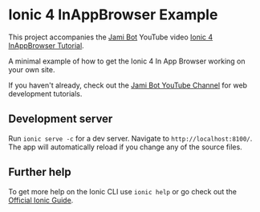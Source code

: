 # Ionic 4 InAppBrowser Example

This project accompanies the [Jami Bot](https://jamibot.com) YouTube video [Ionic 4 InAppBrowser Tutorial](https://youtu.be/Z7KqlvQm3oU).

A minimal example of how to get the Ionic 4 In App Browser working on your own site.

If you haven't already, check out the [Jami Bot YouTube Channel](https://youtube.com/c/JamiBot) for web development tutorials.

## Development server

Run `ionic serve -c` for a dev server. Navigate to `http://localhost:8100/`. The app will automatically reload if you change any of the source files.

## Further help

To get more help on the Ionic CLI use `ionic help` or go check out the [Official Ionic Guide](https://ionicframework.com/docs/building/starting).
